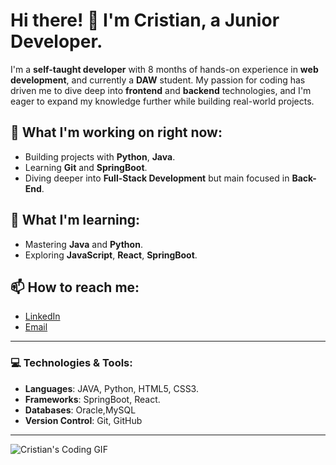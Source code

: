 # Hi there! 👋 I'm Cristian, a Junior Developer.

I'm a **self-taught developer** with 8 months of hands-on experience in **web development**, and currently a **DAW** student. My passion for coding has driven me to dive deep into **frontend** and **backend** technologies, and I'm eager to expand my knowledge further while building real-world projects.

## 🚀 What I'm working on right now:
- Building projects with **Python**, **Java**.
- Learning **Git** and **SpringBoot**.
- Diving deeper into **Full-Stack Development** but main focused in **Back-End**.

## 🌱 What I'm learning:
- Mastering **Java** and **Python**.
- Exploring **JavaScript**, **React**, **SpringBoot**.


## 📫 How to reach me:
- [LinkedIn](https://www.linkedin.com/in/cristianmoranorodriguez)
- [Email](mailto:cristian.morano@hotmail.com)

---

### 💻 Technologies & Tools:

- **Languages**: JAVA, Python, HTML5, CSS3. 
- **Frameworks**: SpringBoot, React.
- **Databases**: Oracle,MySQL
- **Version Control**: Git, GitHub

---

![Cristian's Coding GIF](https://media.tenor.com/K7KPyRmZs2wAAAAM/keyboard-fast-typing.gif)
